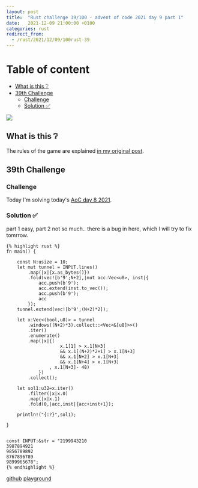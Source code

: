 ```yaml
---
layout: post
title:  "Rust challenge 39/100 - advent of code 2021 day 9 part 1"
date:   2021-12-09 21:00:00 +0100
categories: rust
redirect_from:
  - /rust/2021/12/09/100rust-39
---
```



#  Table of content
<!-- MarkdownTOC autolink="true" -->

- [What is this :grey_question:](#what-is-this-grey_question)
- [39th Challenge](#39th-challenge)
	- [Challenge](#challenge)
	- [Solution :white_check_mark:](#solution-white_check_mark)

<!-- /MarkdownTOC -->
![](/assets/img/aoc-squid.png)
## What is this :grey_question: 

The rules of the game are explained [in my original post](https://maebli.github.io/rust/2021/10/18/100rust.html). 

## 39th Challenge
### Challenge

Today I'm solving today's [AoC day 8 2021](https://adventofcode.com/2021/day/8).

### Solution :white_check_mark:

part 1 easy, part 2 not so much.. there is a bug in here, which I will try to fix tomrrow.

	{% highlight rust %}
	fn main() {

	    const N:usize = 10;
	    let mut tunnel = INPUT.lines()
	        .map(|x|{x.as_bytes()})
	        .fold(vec![b'9';N+2],|mut acc:Vec<u8>, inst|{
	            acc.push(b'9');
	            acc.extend(inst.to_vec());
	            acc.push(b'9');
	            acc
	        });
	    tunnel.extend(vec![b'9';(N+2)*2]);

	    let x:Vec<(bool,u8)> = tunnel
	        .windows((N+2)*3).collect::<Vec<&[u8]>>()
	        .iter()
	        .enumerate()
	        .map(|x|{(
	                    x.1[1] > x.1[N+3]
	                    && x.1[(N+2)*2+1] > x.1[N+3]
	                    && x.1[N+2] > x.1[N+3]
	                    && x.1[N+4] > x.1[N+3]
	                , x.1[N+3]- 48)
	            })
	        .collect();

	    let sol1:u32=x.iter()
	        .filter(|x|x.0)
	        .map(|x|x.1)
	        .fold(0,|acc,inst|{acc+inst+1});

	    println!("{:?}",sol1);

	}


	const INPUT:&str = "2199943210
	3987894921
	9856789892
	8767896789
	9899965678";
	{% endhighlight %}

[github](https://github.com/maebli/100rustsnippets/tree/master/aoc-2021-day9)
[playground](https://play.rust-lang.org/?version=stable&edition=2021&gist=5d4473f8e1fca4c42449501d32176066)

